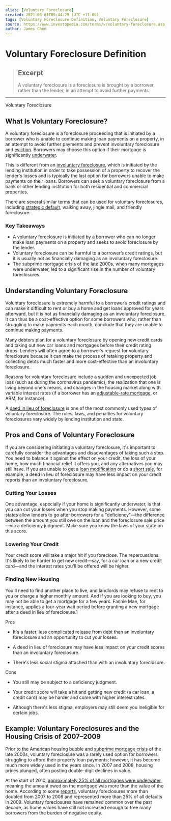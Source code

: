 ```yaml
---
alias: [Voluntary Foreclosure]
created: 2021-03-03T00:44:29 (UTC +11:00)
tags: [Voluntary Foreclosure Definition, Voluntary Foreclosure]
source: https://www.investopedia.com/terms/v/voluntary-foreclosure.asp
author: James Chen
---
```


# Voluntary Foreclosure Definition

> ## Excerpt
> A voluntary foreclosure is a foreclosure is brought by a borrower, rather than the lender, in an attempt to avoid further payments.

---

Voluntary Foreclosure
## What Is Voluntary Foreclosure?

A voluntary foreclosure is a foreclosure proceeding that is initiated by a borrower who is unable to continue making loan payments on a property, in an attempt to avoid further payments and prevent involuntary foreclosure and [eviction](https://www.investopedia.com/terms/e/eviction.asp). Borrowers may choose this option if their mortgage is significantly [underwater](https://www.investopedia.com/terms/u/underwater.asp).

This is different from an [involuntary foreclosure](https://www.investopedia.com/terms/f/foreclosure.asp), which is initiated by the lending institution in order to take possession of a property to recover the lender's losses and is typically the last option for borrowers unable to make payments on their loans. Borrowers can seek a voluntary foreclosure from a bank or other lending institution for both residential and commercial properties.

There are several similar terms that can be used for voluntary foreclosures, including [strategic default](https://www.investopedia.com/terms/s/strategic-default.asp), walking away, jingle mail, and friendly foreclosure.

### Key Takeaways

-   A voluntary foreclosure is initiated by a borrower who can no longer make loan payments on a property and seeks to avoid foreclosure by the lender.
-   Voluntary foreclosure can be harmful to a borrower’s credit ratings, but it is usually not as financially damaging as an involuntary foreclosure.
-   The subprime mortgage crisis of the late 2000s, when many mortgages were underwater, led to a significant rise in the number of voluntary foreclosures.

## Understanding Voluntary Foreclosure

Voluntary foreclosure is extremely harmful to a borrower’s credit ratings and can make it difficult to rent or buy a home and get loans approved for years afterward, but it is not as financially damaging as an involuntary foreclosure. It can thus be a cost-effective option for some borrowers who, rather than struggling to make payments each month, conclude that they are unable to continue making payments.

Many debtors plan for a voluntary foreclosure by opening new credit cards and taking out new car loans and mortgages before their credit rating drops. Lenders will often agree to a borrower’s request for voluntary foreclosure because it can make the process of retaking property and collecting debts much faster and more cost-effective than an involuntary foreclosure.

Reasons for voluntary foreclosure include a sudden and unexpected job loss (such as during the coronavirus pandemic), the realization that one is living beyond one's means, and changes in the housing market along with variable interest rates (if a borrower has an [adjustable-rate mortgage](https://www.investopedia.com/mortgage/mortgage-rates/adjustable-rate-go-up/), or ARM, for instance).

A [deed in lieu of foreclosure](https://www.investopedia.com/terms/d/deed_in_lieu_of_foreclosure.asp) is one of the most commonly used types of voluntary foreclosure. The rules, laws, and penalties for voluntary foreclosures vary widely by lending institution and state.

## Pros and Cons of Voluntary Foreclosure

If you are considering initiating a voluntary foreclosure, it's important to carefully consider the advantages and disadvantages of taking such a step. You need to balance it against the effect on your credit, the loss of your home, how much financial relief it offers you, and any alternatives you may still have. If you are unable to get a [loan modification](https://www.investopedia.com/terms/l/loan_modification.asp) or do a [short sale](https://www.investopedia.com/terms/r/real-estate-short-sale.asp), for example, a deed in lieu of foreclosure may have less impact on your credit reports than an involuntary foreclosure.

### Cutting Your Losses

One advantage, especially if your home is significantly underwater, is that you can cut your losses when you stop making payments. However, some states allow lenders to go after borrowers for a "deficiency"—the difference between the amount you still owe on the loan and the foreclosure sale price—via a deficiency judgment. Make sure you know the laws of your state on this score.

### Lowering Your Credit

Your credit score will take a major hit if you foreclose. The repercussions: It's likely to be harder to get new credit—say, for a car loan or a new credit card—and the interest rates you'll be offered will be higher.

### Finding New Housing

You'll need to find another place to live, and landlords may refuse to rent to you or charge a higher monthly amount. And if you are looking to buy, you may not be able to get a mortgage for a few years. Fannie Mae, for instance, applies a four-year wait period before granting a new mortgage after a deed in lieu of foreclosure.1

Pros

-   It's a faster, less complicated release from debt than an involuntary foreclosure and an opportunity to cut your losses.
    
-   A deed in lieu of foreclosure may have less impact on your credit scores than an involuntary foreclosure.
    
-   There's less social stigma attached than with an involuntary foreclosure.
    

Cons

-   You still may be subject to a deficiency judgment.
    
-   Your credit score will take a hit and getting new credit (a car loan, a credit card) may be harder and come with higher interest rates.
    
-   Although there's less stigma, employers may still deem you ineligible for certain jobs.
    

## Example: Voluntary Foreclosures and the Housing Crisis of 2007–2009

Prior to the American housing bubble and [subprime mortgage crisis](https://www.investopedia.com/articles/07/subprime-blame.asp) of the late 2000s, voluntary foreclosure was a rarely used option for borrowers struggling to afford their property loan payments; however, it has become much more widely used in the years since. In 2007 and 2008, housing prices plunged, often posting double-digit declines in value.

At the start of 2010, [approximately 25% of all mortgages were underwater](https://money.cnn.com/2010/02/23/real_estate/underwater_rates_rise/), meaning the amount owed on the mortgage was more than the value of the home. According to some [reports](https://money.usnews.com/money/personal-finance/real-estate/articles/2010/01/19/strategic-defaults-and-the-foreclosure-crisis), voluntary foreclosures more than doubled from 2007 to 2008 and represented more than 25% of all defaults in 2009. Voluntary foreclosures have remained common over the past decade, as home values have still not increased enough to free many borrowers from the burden of negative equity.
